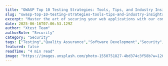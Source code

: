 ```yaml
---
title: "OWASP Top 10 Testing Strategies: Tools, Tips, and Industry Insights"
slug: "owasp-top-10-testing-strategies-tools-tips-and-industry-insights"
excerpt: "Master the art of securing your web applications with our comprehensive guide to the OWASP Top 10 Testing Strategies. Understand, implement, and outsmart the most critical web vulnerabilities. Dont leave your digital assets to chance; dive into our detailed exploration of advanced security testing techniques now!"
date: 2025-06-16T07:06:53.129Z
author: "Xtest Team"
authorRole: "Security"
category: "Security"
tags: ["Testing","Quality Assurance","Software Development","Security","Vulnerability"]
featured: false
readTime: "4 min read"
image: "https://images.unsplash.com/photo-1550751827-4bd374c3f58b?w=1200&h=600&fit=crop"
---
```


